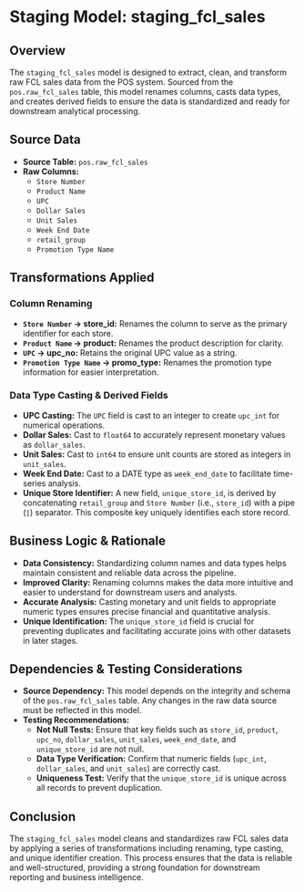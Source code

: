 # Staging Model: staging_fcl_sales

## Overview
The `staging_fcl_sales` model is designed to extract, clean, and transform raw FCL sales data from the POS system. Sourced from the `pos.raw_fcl_sales` table, this model renames columns, casts data types, and creates derived fields to ensure the data is standardized and ready for downstream analytical processing.

## Source Data
- **Source Table:** `pos.raw_fcl_sales`
- **Raw Columns:**
  - `Store Number`
  - `Product Name`
  - `UPC`
  - `Dollar Sales`
  - `Unit Sales`
  - `Week End Date`
  - `retail_group`
  - `Promotion Type Name`

## Transformations Applied
### Column Renaming
- **`Store Number` → store_id:**
  Renames the column to serve as the primary identifier for each store.
- **`Product Name` → product:**
  Renames the product description for clarity.
- **`UPC` → upc_no:**
  Retains the original UPC value as a string.
- **`Promotion Type Name` → promo_type:**
  Renames the promotion type information for easier interpretation.

### Data Type Casting & Derived Fields
- **UPC Casting:**
  The `UPC` field is cast to an integer to create `upc_int` for numerical operations.
- **Dollar Sales:**
  Cast to `float64` to accurately represent monetary values as `dollar_sales`.
- **Unit Sales:**
  Cast to `int64` to ensure unit counts are stored as integers in `unit_sales`.
- **Week End Date:**
  Cast to a DATE type as `week_end_date` to facilitate time-series analysis.
- **Unique Store Identifier:**
  A new field, `unique_store_id`, is derived by concatenating `retail_group` and `Store Number` (i.e., `store_id`) with a pipe (`|`) separator. This composite key uniquely identifies each store record.

## Business Logic & Rationale
- **Data Consistency:**
  Standardizing column names and data types helps maintain consistent and reliable data across the pipeline.
- **Improved Clarity:**
  Renaming columns makes the data more intuitive and easier to understand for downstream users and analysts.
- **Accurate Analysis:**
  Casting monetary and unit fields to appropriate numeric types ensures precise financial and quantitative analysis.
- **Unique Identification:**
  The `unique_store_id` field is crucial for preventing duplicates and facilitating accurate joins with other datasets in later stages.

## Dependencies & Testing Considerations
- **Source Dependency:**
  This model depends on the integrity and schema of the `pos.raw_fcl_sales` table. Any changes in the raw data source must be reflected in this model.
- **Testing Recommendations:**
  - **Not Null Tests:** Ensure that key fields such as `store_id`, `product`, `upc_no`, `dollar_sales`, `unit_sales`, `week_end_date`, and `unique_store_id` are not null.
  - **Data Type Verification:** Confirm that numeric fields (`upc_int`, `dollar_sales`, and `unit_sales`) are correctly cast.
  - **Uniqueness Test:** Verify that the `unique_store_id` is unique across all records to prevent duplication.

## Conclusion
The `staging_fcl_sales` model cleans and standardizes raw FCL sales data by applying a series of transformations including renaming, type casting, and unique identifier creation. This process ensures that the data is reliable and well-structured, providing a strong foundation for downstream reporting and business intelligence.
